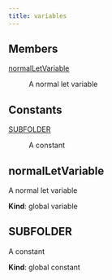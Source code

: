 ```yaml
---
title: variables
---
```

## Members

<dl>
<dt><a href="#normalLetVariable">normalLetVariable</a></dt>
<dd><p>A normal let variable</p>
</dd>
</dl>

## Constants

<dl>
<dt><a href="#SUBFOLDER">SUBFOLDER</a></dt>
<dd><p>A constant</p>
</dd>
</dl>

<a name="normalLetVariable"></a>

## normalLetVariable
A normal let variable

**Kind**: global variable  
<a name="SUBFOLDER"></a>

## SUBFOLDER
A constant

**Kind**: global constant  
